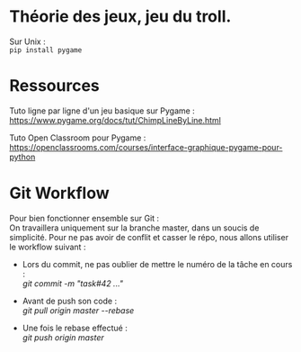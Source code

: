 # Théorie des jeux, jeu du troll.
Sur Unix :  
``pip install pygame``

# Ressources
Tuto ligne par ligne d'un jeu basique sur Pygame :  
https://www.pygame.org/docs/tut/ChimpLineByLine.html  

Tuto Open Classroom pour Pygame :  
https://openclassrooms.com/courses/interface-graphique-pygame-pour-python  
   
   
# Git Workflow 

Pour bien fonctionner ensemble sur Git :  
On travaillera uniquement sur la branche master, dans un soucis de simplicité.
Pour ne pas avoir de conflit et casser le répo, nous allons utiliser le workflow suivant :  
 * Lors du commit, ne pas oublier de mettre le numéro de la tâche en cours :  
 *git commit -m "task#42 ..."*  

 * Avant de push son code :  
 *git pull origin master --rebase*  

 * Une fois le rebase effectué :  
 *git push origin master*  

